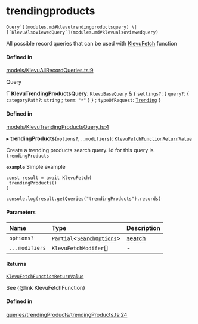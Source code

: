 # trendingproducts
    Query`](modules.md#klevutrendingproductsquery) \| [`KlevuAlsoViewedQuery`](modules.md#klevualsoviewedquery)

All possible record queries that can be used with [KlevuFetch](modules.md#klevufetch) function

#### Defined in

[models/KlevuAllRecordQueries.ts:9](https://github.com/klevultd/frontend-sdk/blob/f14d7e9/packages/klevu-core/src/models/KlevuAllRecordQueries.ts#L9)

Query

Ƭ **KlevuTrendingProductsQuery**: [`KlevuBaseQuery`](modules.md#klevubasequery) & { `settings?`: { `query?`: { `categoryPath?`: `string` ; `term`: ``"*"``  }  } ; `typeOfRequest`: [`Trending`](enums/KlevuTypeOfRequest.md#trending)  }

#### Defined in

[models/KlevuTrendingProductsQuery.ts:4](https://github.com/klevultd/frontend-sdk/blob/f14d7e9/packages/klevu-core/src/models/KlevuTrendingProductsQuery.ts#L4)



▸ **trendingProducts**(`options?`, ...`modifiers`): [`KlevuFetchFunctionReturnValue`](modules.md#klevufetchfunctionreturnvalue)

Create a trending products search query. Id for this query is `trendingProducts`

**`example`** Simple example
```
const result = await KlevuFetch(
 trendingProducts()
)

console.log(result.getQueries("trendingProducts").records)
```

#### Parameters

| Name | Type | Description |
| :------ | :------ | :------ |
| `options?` | `Partial`<[`SearchOptions`](modules.md#searchoptions)\> | [search](classes/KlevuEvents.md#search) |
| `...modifiers` | `KlevuFetchModifer`[] | - |

#### Returns

[`KlevuFetchFunctionReturnValue`](modules.md#klevufetchfunctionreturnvalue)

See {@link KlevuFetchFunction}

#### Defined in

[queries/trendingProducts/trendingProducts.ts:24](https://github.com/klevultd/frontend-sdk/blob/f14d7e9/packages/klevu-core/src/queries/trendingProducts/trendingProducts.ts#L24)

